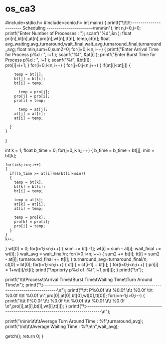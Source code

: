 # os_ca3
#include<stdio.h>
#include<conio.h>
int main()
{
  printf("\t\t\t----------------------- Scheduling -----------------------\n\n\n\n");
  int n,i=0,j=0;
  printf("Enter Number of Processes : ");
  scanf("%d",&n ); 
  float pri[n],bt[n],at[n],pro[n],wt[n],tt[n], temp,ct[n];
  float avg_waiting,avg_turnaround,wait_final,wait_avg,turnaround_final,turnaround_avg;
  float min,sum=0,sum2=0;
  for(i=0;i<n;i++)
  {
  	printf("Enter Arrival Time for Process p%d : ", i+1 );
    scanf("%f", &at[i] );
    printf("Enter Burst Time for  Process  p%d : ", i+1 );
    scanf("%f", &bt[i]);  
    pro[i]=i+1;
  }
  for(i=0;i<n;i++)
  {
    for(j=0;j<n;j++)
    {
      if(at[i]<at[j])
      {
        
        temp = bt[j];
        bt[j] = bt[i];
        bt[i] = temp;
	
	      temp = pro[j];
        pro[j] = pro[i];
        pro[i] = temp;

	      temp = at[j];
        at[j] = at[i];
        at[i] = temp;
      
      }
    }
  }
  
  int k = 1;
  float b_time = 0;
  for(j=0;j<n;j++)
  {
    b_time = b_time + bt[j];
    min = bt[k];

    for(i=k;i<n;i++)
    {
      if((b_time >= at[i])&&(bt[i]<min))
      {
        temp = bt[k];
        bt[k] = bt[i];
        bt[i] = temp;

        temp = at[k];
        at[k] = at[i];
        at[i] = temp;

        temp = pro[k];
        pro[k] = pro[i];
        pro[i] = temp;
      }
    }
    k++;
  }
  wt[0] = 0;
  for(i=1;i<n;i++)
  {
    sum += bt[i-1];
    wt[i] = sum - at[i];
    wait_final += wt[i]; 
  }
  wait_avg = wait_final/n;
  for(i=0;i<n;i++)
  {
    sum2 += bt[i];
    tt[i] = sum2 - at[i];
    turnaround_final += tt[i];
  }
  turnaround_avg=turnaround_final/n;  
  ct[0] = bt[0];
  for(i=1;i<n;i++)
  {
    ct[i] = ct[i-1] + bt[i];
  }
  for(i=0;i<n;i++)
  {
    pri[i] = 1+wt[i]/ct[i];
    printf("\npriorty p%d of :%f",i+1,pri[i]);
  }
printf("\n");

  printf("\t\tProcess\tArrival Time\tBurst Time\tWaiting Time\tTurn Around Time\n");
  printf("\t-------------------------------------------------------------------------------------\n");
  printf("\t\t P%0.0f \t\t %0.0f \t\t %0.0f \t\t %0.0f \t\t %0.0f \n",pro[0],at[0],bt[0],wt[0],tt[0]);
  for(i=n-1;i>0;i--)
  {
  printf("\t\t P%0.0f \t\t %0.0f \t\t %0.0f \t\t %0.0f \t\t %0.0f \n",pro[i],at[i],bt[i],wt[i],tt[i]);
  }
  printf("\t--------------------------------------------------------------------------------------\n");

  printf("\n\n\n\t\t\tAverage Turn Around Time : %f",turnaround_avg);
  printf("\n\t\t\tAverage Waiting Time     : %f\n\n",wait_avg);
	
  getch();
  return 0;
}
